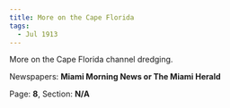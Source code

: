 ```yaml
---  
title: More on the Cape Florida  
tags:  
  - Jul 1913  
---  
```

  
More on the Cape Florida channel dredging.  
  
Newspapers: **Miami Morning News or The Miami Herald**  
  
Page: **8**, Section: **N/A** 
